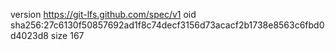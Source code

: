 version https://git-lfs.github.com/spec/v1
oid sha256:27c6130f50857692ad1f8c74decf3156d73acacf2b1738e8563c6fbd0d4023d8
size 167
